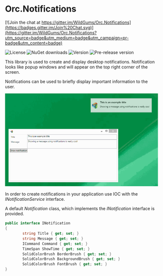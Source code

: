Orc.Notifications
==================

[![Join the chat at https://gitter.im/WildGums/Orc.Notifications](https://badges.gitter.im/Join%20Chat.svg)](https://gitter.im/WildGums/Orc.Notifications?utm_source=badge&utm_medium=badge&utm_campaign=pr-badge&utm_content=badge)

![License](https://img.shields.io/github/license/wildgums/orc.notifications.svg)
![NuGet downloads](https://img.shields.io/nuget/dt/orc.notifications.svg)
![Version](https://img.shields.io/nuget/v/orc.notifications.svg)
![Pre-release version](https://img.shields.io/nuget/vpre/orc.notifications.svg)

This library is used to create and display desktop notifications. Notification looks like popup windows and will appear on the top right corner of the screen.

Notifications can be used to briefly display important information to the user.

![Notification](doc/images/Notification.gif)

In order to create notifications in your application use IOC with the *INotificationService* interface.

A default *Notification* class, which implements the *INotification* interface is provided.

```c#
public interface INotification
{
        string Title { get; set; }
        string Message { get; set; }
        ICommand Command { get; set; }
        TimeSpan ShowTime { get; set; }
        SolidColorBrush BorderBrush { get; set; }
        SolidColorBrush BackgroundBrush { get; set; }
        SolidColorBrush FontBrush { get; set; }
}
```




